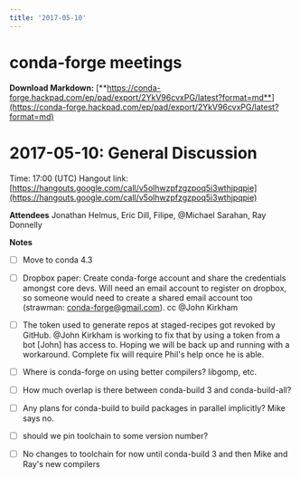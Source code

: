 ```yaml
---
title: '2017-05-10'
---
```

# conda-forge meetings
 
**Download Markdown:** [**https://conda-forge.hackpad.com/ep/pad/export/2YkV96cvxPG/latest?format=md**](https://conda-forge.hackpad.com/ep/pad/export/2YkV96cvxPG/latest?format=md)
 

# 2017-05-10: General Discussion

Time: 17:00 (UTC)
Hangout link: [https://hangouts.google.com/call/v5olhwzpfzgzpoq5i3wthjpqpie](https://hangouts.google.com/call/v5olhwzpfzgzpoq5i3wthjpqpie)
 
**Attendees**
Jonathan Helmus, Eric Dill,  Filipe, @Michael Sarahan, Ray Donnelly
 
**Notes**

* [ ] Move to conda 4.3
* [ ] Dropbox paper: Create conda-forge account and share the credentials amongst core devs. Will need an email account to register on dropbox, so someone would need to create a shared email account too (strawman: conda-forge@gmail.com). cc @John Kirkham
* [ ] The token used to generate repos at staged-recipes got revoked by GitHub. @John Kirkham is working to fix that by using a token from a bot [John] has access to. Hoping we will be back up and running with a workaround. Complete fix will require Phil's help once he is able.
* [ ] Where is conda-forge on using better compilers? libgomp, etc.
* [ ] How much overlap is there between conda-build 3 and conda-build-all?
* [ ] Any plans for conda-build to build packages in parallel implicitly? Mike says no.
* [ ] should we pin toolchain to some version number?
* [ ] No changes to toolchain for now until conda-build 3 and then Mike and Ray's new compilers


 

